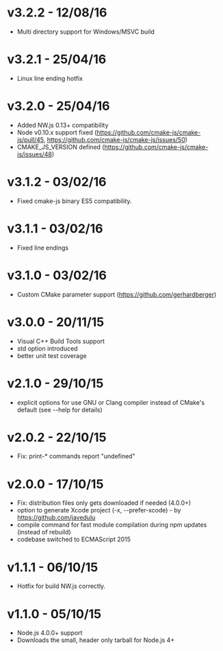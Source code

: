 v3.2.2 - 12/08/16
=================

- Multi directory support for Windows/MSVC build

v3.2.1 - 25/04/16
=================

- Linux line ending hotfix

v3.2.0 - 25/04/16
=================

- Added NW.js 0.13+ compatibility
- Node v0.10.x support fixed (https://github.com/cmake-js/cmake-js/pull/45, https://github.com/cmake-js/cmake-js/issues/50)
- CMAKE_JS_VERSION defined (https://github.com/cmake-js/cmake-js/issues/48)

v3.1.2 - 03/02/16
=================

- Fixed cmake-js binary ES5 compatibility.

v3.1.1 - 03/02/16
=================

- Fixed line endings

v3.1.0 - 03/02/16
=================

- Custom CMake parameter support (https://github.com/gerhardberger)

v3.0.0 - 20/11/15
=================

- Visual C++ Build Tools support
- std option introduced
- better unit test coverage

v2.1.0 - 29/10/15
=================

- explicit options for use GNU or Clang compiler instead of CMake's default (see --help for details)

v2.0.2 - 22/10/15
=================

- Fix: print-* commands report "undefined"

v2.0.0 - 17/10/15
=================

- Fix: distribution files only gets downloaded if needed (4.0.0+)
- option to generate Xcode project (-x, --prefer-xcode) - by https://github.com/javedulu
- compile command for fast module compilation during npm updates (instead of rebuild)
- codebase switched to ECMAScript 2015

v1.1.1 - 06/10/15
=================

- Hotfix for build NW.js correctly.

v1.1.0 - 05/10/15
=================

- Node.js 4.0.0+ support
- Downloads the small, header only tarball for Node.js 4+